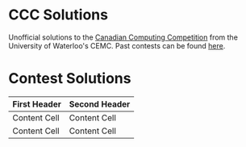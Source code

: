 # CCC Solutions

Unofficial solutions to the [Canadian Computing Competition](https://cemc.uwaterloo.ca/contests/computing.html) from the University of Waterloo's CEMC. Past contests can be found [here](https://cemc.uwaterloo.ca/contests/past_contests.html#ccc).

# Contest Solutions
First Header  | Second Header
------------- | -------------
Content Cell  | Content Cell
Content Cell  | Content Cell

